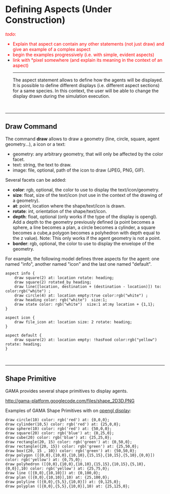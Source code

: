 # Defining Aspects (Under Construction)
<font color='red'><i>todo</i>:<br>
<ul><li>Explain that aspect can contain any other statements (not just draw) and give an example of a complex aspect<br>
</li><li>begin the examples progressively (i.e. with simple, evident aspects)<br>
</li><li>link with °pixel somewhere (and explain its meaning in the context of an aspect)<br>
</font>
<hr />
The aspect statement allows to define how the agents will be displayed. It is possible to define different displays (i.e. different aspect sections) for a same species. In this context, the user will be able to change the display drawn during the simulation execution.</li></ul>


<br />

---

## Draw Command

The command **draw** allows to draw a geometry (line, circle, square, agent geometry...), a icon or a text:
  * geometry: any arbitrary geometry, that will only be affected by the color facet.
  * text: string, the text to draw.
  * image: file, optional, path of the icon to draw (JPEG, PNG, GIF).

Several facets can be added:
  * **color**: rgb, optional, the color to use to display the text/icon/geometry.
  * **size**: float, size of the text/icon (not use in the context of the drawing of a geometry).
  * **at**: point, location where the shape/text/icon is drawn.
  * **rotate**: int, orientation of the shape/text/icon.
  * **depth**: float, optional (only works if the type of the display is opengl). Add a depth to the geometry previously defined (a point becomes a sphere, a line becomes a plan, a circle becomes a cylinder, a square becomes a cube,a polygon becomes a polyhedron with depth equal to the z value). Note: This only works if the agent geometry is not a point.
  * **border**: rgb, optional, the color to use to display the envelope of the geometry.

For example, the following model defines three aspects for the agent: one named "info", another named "icon" and the last one named "default".

```
aspect info {
    draw square(2) at: location rotate: heading;
    draw square(2) rotated_by heading;
    draw line([location, destination + (destination - location)]) to: color:rgb("white") ;
    draw circle(4) at: location empty:true color:rgb("white") ;
    draw heading color: rgb("white")  size:1;
    draw state color: rgb("white")  size:1 at:my location + {1,1};
}
			
aspect icon {
    draw file_icon at: location size: 2 rotate: heading;
}

aspect default {
    draw square(2) at: location empty: !hasFood color:rgb("yellow") rotate: heading;
}

```
<br />

---


## Shape Primitive
GAMA provides several shape primitives to display agents.


http://gama-platform.googlecode.com/files/shape_2D3D.PNG


Examples of GAMA Shape Primitives with on [opengl display](Gama3D16.md):
```
draw circle(10) color: rgb('red') at: {0,0,0};
draw cylinder(10,5) color: rgb('red') at: {25,0,0};  
draw sphere(10) color: rgb('red') at: {50,0,0}; 
draw square(20) color: rgb('blue') at: {0,25,0};
draw cube(20) color: rgb('blue') at: {25,25,0};
draw rectangle(20, 15) color: rgb('green') at: {0,50,0}; 
draw rectangle({20, 15}) color: rgb('green') at: {25,50,0}; 
draw box({20, 15 , 10}) color: rgb('green') at: {50,50,0};		
draw polygon ([{0,0},{10,0},{10,10},{15,15},{10,15},{5,10},{0,0}]) color: rgb('yellow') at: {0,75,0};
draw polyhedron ([{0,0},{10,0},{10,10},{15,15},{10,15},{5,10},{0,0}],10) color: rgb('yellow') at: {25,75,0};
draw line ([{0,0},{10,10}]) at: {0,100,0};		
draw plan ([{0,0},{10,10}],10) at: {25,100,0};
draw polyline ([{0,0},{5,5},{10,0}]) at: {0,125,0};
draw polyplan ([{0,0},{5,5},{10,0}],10) at: {25,125,0};
```